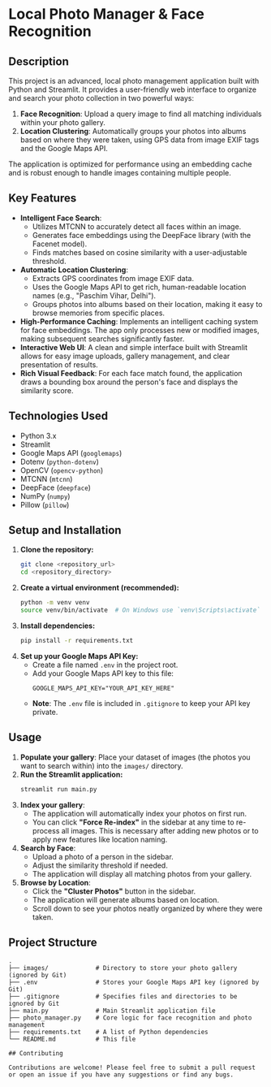 # Local Photo Manager & Face Recognition

## Description

This project is an advanced, local photo management application built with Python and Streamlit. It provides a user-friendly web interface to organize and search your photo collection in two powerful ways:

1.  **Face Recognition**: Upload a query image to find all matching individuals within your photo gallery.
2.  **Location Clustering**: Automatically groups your photos into albums based on where they were taken, using GPS data from image EXIF tags and the Google Maps API.

The application is optimized for performance using an embedding cache and is robust enough to handle images containing multiple people.

## Key Features

- **Intelligent Face Search**:
  - Utilizes MTCNN to accurately detect all faces within an image.
  - Generates face embeddings using the DeepFace library (with the Facenet model).
  - Finds matches based on cosine similarity with a user-adjustable threshold.
- **Automatic Location Clustering**:
  - Extracts GPS coordinates from image EXIF data.
  - Uses the Google Maps API to get rich, human-readable location names (e.g., "Paschim Vihar, Delhi").
  - Groups photos into albums based on their location, making it easy to browse memories from specific places.
- **High-Performance Caching**: Implements an intelligent caching system for face embeddings. The app only processes new or modified images, making subsequent searches significantly faster.
- **Interactive Web UI**: A clean and simple interface built with Streamlit allows for easy image uploads, gallery management, and clear presentation of results.
- **Rich Visual Feedback**: For each face match found, the application draws a bounding box around the person's face and displays the similarity score.

## Technologies Used

- Python 3.x
- Streamlit
- Google Maps API (`googlemaps`)
- Dotenv (`python-dotenv`)
- OpenCV (`opencv-python`)
- MTCNN (`mtcnn`)
- DeepFace (`deepface`)
- NumPy (`numpy`)
- Pillow (`pillow`)

## Setup and Installation

1.  **Clone the repository:**
    ```bash
    git clone <repository_url>
    cd <repository_directory>
    ```
2.  **Create a virtual environment (recommended):**
    ```bash
    python -m venv venv
    source venv/bin/activate  # On Windows use `venv\Scripts\activate`
    ```
3.  **Install dependencies:**
    ```bash
    pip install -r requirements.txt
    ```
4.  **Set up your Google Maps API Key:**
    - Create a file named `.env` in the project root.
    - Add your Google Maps API key to this file:
      ```
      GOOGLE_MAPS_API_KEY="YOUR_API_KEY_HERE"
      ```
    - **Note**: The `.env` file is included in `.gitignore` to keep your API key private.

## Usage

1.  **Populate your gallery**: Place your dataset of images (the photos you want to search within) into the `images/` directory.
2.  **Run the Streamlit application:**
    ```bash
    streamlit run main.py
    ```
3.  **Index your gallery**:
    - The application will automatically index your photos on first run.
    - You can click **"Force Re-index"** in the sidebar at any time to re-process all images. This is necessary after adding new photos or to apply new features like location naming.
4.  **Search by Face**:
    - Upload a photo of a person in the sidebar.
    - Adjust the similarity threshold if needed.
    - The application will display all matching photos from your gallery.
5.  **Browse by Location**:
    - Click the **"Cluster Photos"** button in the sidebar.
    - The application will generate albums based on location.
    - Scroll down to see your photos neatly organized by where they were taken.

## Project Structure

```
.
├── images/             # Directory to store your photo gallery (ignored by Git)
├── .env                # Stores your Google Maps API key (ignored by Git)
├── .gitignore          # Specifies files and directories to be ignored by Git
├── main.py             # Main Streamlit application file
├── photo_manager.py    # Core logic for face recognition and photo management
├── requirements.txt    # A list of Python dependencies
└── README.md           # This file

## Contributing

Contributions are welcome! Please feel free to submit a pull request or open an issue if you have any suggestions or find any bugs.
```
